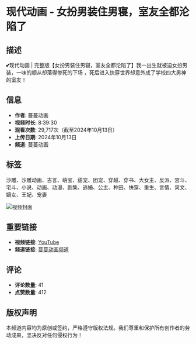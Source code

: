 # 现代动画 - 女扮男装住男寝，室友全都沦陷了

## 描述
💕现代动画 | 完整版【女扮男装住男寝，室友全都沦陷了】我一出生就被迫女扮男装，一味的顺从却落得惨死的下场 ，死后进入快穿世界却意外成了学校四大男神的室友！

## 信息
- **作者**: 蔓蔓动画
- **视频时长**: 8:39:30
- **观看次数**: 29,717次（截至2024年10月13日）
- **上传日期**: 2024年10月13日
- **频道**: 蔓蔓动画

## 标签
沙雕、沙雕动画、古言、萌宝、甜宠、团宠、穿越、穿书、大女主、反派、宫斗、宅斗、小说、动画、动漫、剧集、逃婚、公主、种田、快穿、重生、言情、爽文、嫡女、王妃、宠妻

![视频封面](https://yt3.ggpht.com/nhzTQG3na5Qm4xp6BJiwIoK8Z_PODprCxWkudepP268zqY85nSal3c6k14nw-QO9BTMfcQS_LQ=s48-c-k-c0x00ffffff-no-rj)

## 重要链接
- **视频链接**: [YouTube](https://www.youtube.com/watch?v=tOKJK97nIAM)
- **频道链接**: [蔓蔓动画频道](https://www.youtube.com/@ManManCartoon)

## 评论
- **评论数量**: 41
- **点赞数量**: 412

## 版权声明
本频道内容均为原创或签约，严格遵守版权法规。我们尊重和保护所有创作者的劳动成果，坚决反对任何侵权行为！